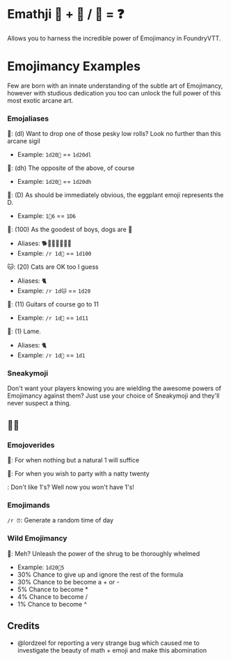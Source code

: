 # Emathji 🤷 + 🤖 / 💩 = ❓
Allows you to harness the incredible power of Emojimancy in FoundryVTT.

# Emojimancy Examples
Few are born with an innate understanding of the subtle art of Emojimancy, however with studious dedication you too can unlock the full power of this most exotic arcane art.

### Emojaliases
🙂: (dl) Want to drop one of those pesky low rolls? Look no further than this arcane sigil
  - Example: `1d20🙂` == `1d20dl`

🙁: (dh) The opposite of the above, of course
  - Example: `1d20🙁` == `1d20dh`

🍆: (D) As should be immediately obvious, the eggplant emoji represents the D.
  - Example: `1🍆6` == `1D6`

🐶: (100) As the goodest of boys, dogs are 💯
  - Aliases: 🐕💯🦮🐩🐕‍🦺🐺
  - Example: `/r 1d🐶` == `1d100`

🐱: (20) Cats are OK too I guess
  - Aliases: 🐈
  - Example: `/r 1d🐱` == `1d20`

🎸: (11) Guitars of course go to 11
  - Example: `/r 1d🎸` == `1d11`

🥔: (1) Lame.
  - Aliases: 🐈
  - Example: `/r 1d🥔` == `1d1`


### Sneakymoji
Don't want your players knowing you are wielding the awesome powers of Emojimancy against them? Just use your choice of Sneakymoji and they'll never suspect a thing.

## 🤫🐁

### Emojoverides
💩: For when nothing but a natural 1 will suffice

🥳: For when you wish to party with a natty twenty

: Don't like 1's? Well now you won't have 1's!

### Emojimands
`/r ⏰`: Generate a random time of day

### Wild Emojimancy
🤷: Meh? Unleash the power of the shrug to be thoroughly whelmed
  - Example: `1d20🤷5`
  - 30% Chance to give up and ignore the rest of the formula
  - 30% Chance to be become a + or -
  -  5% Chance to become *
  -  4% Chance to become /
  -  1% Chance to become ^

## Credits
- @lordzeel for reporting a very strange bug which caused me to investigate the beauty of math + emoji and make this abomination